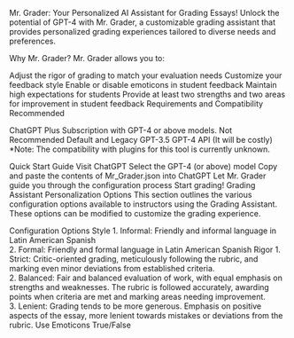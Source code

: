 Mr. Grader: Your Personalized AI Assistant for Grading Essays!
Unlock the potential of GPT-4 with Mr. Grader, a customizable grading assistant that provides personalized grading experiences tailored to diverse needs and preferences.

Why Mr. Grader?
Mr. Grader allows you to:

Adjust the rigor of grading to match your evaluation needs
Customize your feedback style
Enable or disable emoticons in student feedback
Maintain high expectations for students
Provide at least two strengths and two areas for improvement in student feedback
Requirements and Compatibility
Recommended

ChatGPT Plus Subscription with GPT-4 or above models.
Not Recommended
Default and Legacy GPT-3.5
GPT-4 API (It will be costly)
*Note: The compatibility with plugins for this tool is currently unknown.

Quick Start Guide
Visit ChatGPT
Select the GPT-4 (or above) model
Copy and paste the contents of Mr_Grader.json into ChatGPT
Let Mr. Grader guide you through the configuration process
Start grading!
Grading Assistant Personalization Options
This section outlines the various configuration options available to instructors using the Grading Assistant. These options can be modified to customize the grading experience.

Configuration	Options
Style	1. Informal: Friendly and informal language in Latin American Spanish<br>2. Formal: Friendly and formal language in Latin American Spanish
Rigor	1. Strict: Critic-oriented grading, meticulously following the rubric, and marking even minor deviations from established criteria.<br>2. Balanced: Fair and balanced evaluation of work, with equal emphasis on strengths and weaknesses. The rubric is followed accurately, awarding points when criteria are met and marking areas needing improvement.<br>3. Lenient: Grading tends to be more generous. Emphasis on positive aspects of the essay, more lenient towards mistakes or deviations from the rubric.
Use Emoticons	True/False
